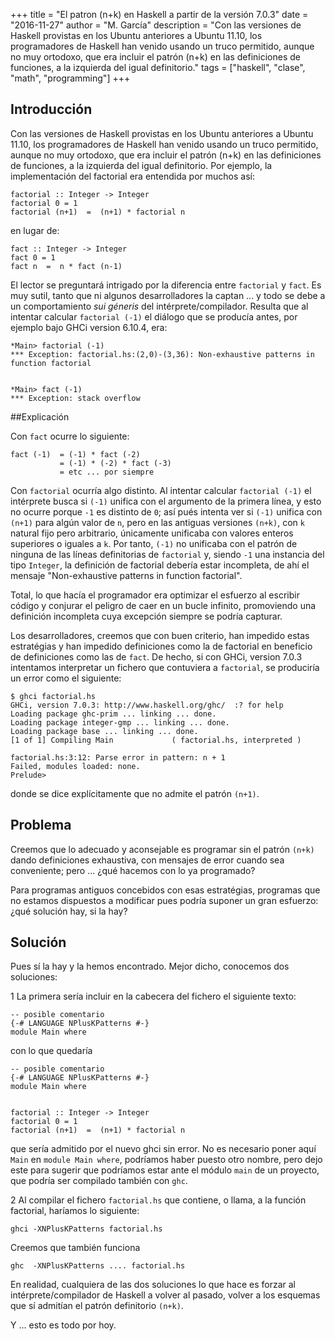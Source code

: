 +++
title = "El patron (n+k) en Haskell a partir de la versión 7.0.3"
date =  "2016-11-27"
author =  "M. García"
description = "Con las versiones de Haskell provistas en los Ubuntu anteriores a Ubuntu 11.10, los programadores de Haskell han venido usando un truco permitido, aunque no muy ortodoxo, que era incluir el patrón (n+k) en las definiciones de funciones, a la izquierda del igual definitorio."
tags = ["haskell", "clase", "math", "programming"]
+++

## Introducción

Con las versiones de Haskell provistas en los Ubuntu anteriores a Ubuntu 11.10, los programadores de Haskell han venido usando un truco permitido, aunque no muy ortodoxo, que era incluir el patrón (n+k) en las definiciones de funciones, a la izquierda del igual definitorio. Por ejemplo, la implementación del factorial era entendida por muchos así:

	factorial :: Integer -> Integer
	factorial 0 = 1
	factorial (n+1)  =  (n+1) * factorial n

en lugar de:

	fact :: Integer -> Integer
	fact 0 = 1
	fact n  =  n * fact (n-1)

El lector se preguntará intrigado por la diferencia entre `factorial` y `fact`. Es muy sutil, tanto que ni algunos desarrolladores la captan ... y todo se debe a un comportamiento *sui géneris* del intérprete/compilador. Resulta que al intentar calcular `factorial (-1)` el diálogo que se producía antes, por ejemplo bajo GHCi version 6.10.4, era:

	*Main> factorial (-1)
	*** Exception: factorial.hs:(2,0)-(3,36): Non-exhaustive patterns in function factorial


	*Main> fact (-1)
	*** Exception: stack overflow

##Explicación

Con `fact` ocurre lo siguiente:

	fact (-1)  = (-1) * fact (-2)
               = (-1) * (-2) * fact (-3)
               = etc ... por siempre

Con `factorial` ocurría algo distinto. Al intentar calcular `factorial (-1)` el intérprete busca si `(-1)` unifica con el argumento de la primera línea, y esto no ocurre porque `-1` es distinto de `0`; así pués intenta ver si `(-1)` unifica con `(n+1)` para algún valor de `n`, pero en las antiguas versiones `(n+k)`, con `k` natural fijo pero arbitrario, únicamente unificaba con valores enteros superiores o iguales a `k`. Por tanto, `(-1)` no unificaba con el patrón de ninguna de las líneas definitorias de `factorial` y, siendo `-1` una instancia del tipo `Integer`, la definición de factorial debería estar incompleta, de ahí el mensaje "Non-exhaustive patterns in function factorial".

Total, lo que hacía el programador era optimizar el esfuerzo al escribir código y conjurar el peligro de caer en un bucle infinito, promoviendo una definición incompleta cuya excepción siempre se podría capturar.

Los desarrolladores, creemos que con buen criterio, han impedido estas estratégias y han impedido definiciones como la de factorial en beneficio de definiciones como las de `fact`. De hecho, si con GHCi, version 7.0.3 intentamos interpretar un fichero que contuviera a `factorial`, se produciría un error como el siguiente:

	$ ghci factorial.hs
	GHCi, version 7.0.3: http://www.haskell.org/ghc/  :? for help
	Loading package ghc-prim ... linking ... done.
	Loading package integer-gmp ... linking ... done.
	Loading package base ... linking ... done.
	[1 of 1] Compiling Main             ( factorial.hs, interpreted )

	factorial.hs:3:12: Parse error in pattern: n + 1
	Failed, modules loaded: none.
	Prelude> 

donde se dice explícitamente que no admite el patrón `(n+1)`.

## Problema

Creemos que lo adecuado y aconsejable es programar sin el patrón `(n+k)` dando definiciones exhaustiva, con mensajes de error cuando sea conveniente; pero ... ¿qué hacemos con lo ya programado?

Para programas antiguos concebidos con esas estratégias, programas que no estamos dispuestos a modificar pues podría suponer un gran esfuerzo: ¿qué solución hay, si la hay?

## Solución

Pues sí la hay y la hemos encontrado. Mejor dicho, conocemos dos soluciones:

1 La primera sería incluir en la cabecera del fichero el siguiente texto:

	-- posible comentario
	{-# LANGUAGE NPlusKPatterns #-}
	module Main where

con lo que quedaría

	-- posible comentario
	{-# LANGUAGE NPlusKPatterns #-}
	module Main where


	factorial :: Integer -> Integer
	factorial 0 = 1
	factorial (n+1)  =  (n+1) * factorial n


que sería admitido por el nuevo ghci sin error. No es necesario poner aquí `Main` en `module Main where`, podríamos haber puesto otro nombre, pero dejo este para sugerir que podríamos estar ante el módulo `main` de un proyecto, que podría ser compilado también con `ghc`.

2 Al compilar el fichero `factorial.hs` que contiene, o llama, a la función factorial, haríamos lo siguiente:

	ghci -XNPlusKPatterns factorial.hs

Creemos que también funciona

	ghc  -XNPlusKPatterns .... factorial.hs

En realidad, cualquiera de las dos soluciones lo que hace es forzar al intérprete/compilador de Haskell a volver al pasado, volver a los esquemas que sí admitían el patrón definitorio `(n+k)`.

Y ... esto es todo por hoy.

